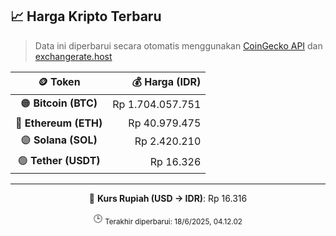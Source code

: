 

<!-- HARGA_KRIPTO -->
## 📈 Harga Kripto Terbaru

> Data ini diperbarui secara otomatis menggunakan [CoinGecko API](https://www.coingecko.com/) dan [exchangerate.host](https://exchangerate.host/)

<div align="center">

| 🪙 Token | 💰 Harga (IDR) |
|:------:|---------------:|
| 🟠 **Bitcoin (BTC)**   | Rp 1.704.057.751 |
| 🔵 **Ethereum (ETH)**  | Rp 40.979.475 |
| 🟣 **Solana (SOL)**    | Rp 2.420.210 |
| 🟢 **Tether (USDT)**   | Rp 16.326 |

---

💱 **Kurs Rupiah (USD → IDR)**: Rp 16.316

🕒 <sub>Terakhir diperbarui: 18/6/2025, 04.12.02</sub>

</div>
<!-- /HARGA_KRIPTO -->